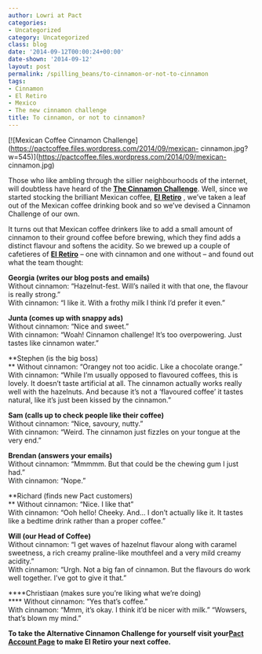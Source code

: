 ```yaml
---
author: Lowri at Pact
categories:
- Uncategorized
category: Uncategorized
class: blog
date: '2014-09-12T00:00:24+00:00'
date-shown: '2014-09-12'
layout: post
permalink: /spilling_beans/to-cinnamon-or-not-to-cinnamon
tags:
- Cinnamon
- El Retiro
- Mexico
- The new cinnamon challenge
title: To cinnamon, or not to cinnamon?
---
```


[![Mexican Coffee Cinnamon
Challenge](https://pactcoffee.files.wordpress.com/2014/09/mexican-
cinnamon.jpg?w=545)](https://pactcoffee.files.wordpress.com/2014/09/mexican-
cinnamon.jpg)

Those who like ambling through the sillier neighbourhoods of the internet,
will doubtless have heard of the **[The Cinnamon
Challenge](https://www.youtube.com/results?search_query=Cinnamon+Challenge)**.
Well, since we started stocking the brilliant Mexican coffee, **[El
Retiro](https://www.pactcoffee.com/coffees?utm_source=pactblog&utm_medium=menu&utm_content=cinnamon)**
, we’ve taken a leaf out of the Mexican coffee drinking book and so we’ve
devised a Cinnamon Challenge of our own.

It turns out that Mexican coffee drinkers like to add a small amount of
cinnamon to their ground coffee before brewing, which they find adds a
distinct flavour and softens the acidity. So we brewed up a couple of
cafetieres of **[El
Retiro](https://www.pactcoffee.com/coffees?utm_source=pactblog&utm_medium=menu&utm_content=cinnamon)**
– one with cinnamon and one without – and found out what the team thought:

**Georgia (writes our blog posts and emails)**  
Without cinnamon: “Hazelnut-fest. Will’s nailed it with that one, the flavour
is really strong.”  
With cinnamon: “I like it. With a frothy milk I think I’d prefer it even.”

**Junta (comes up with snappy ads)**  
Without cinnamon: “Nice and sweet.”  
With cinnamon: “Woah! Cinnamon challenge! It’s too overpowering. Just tastes
like cinnamon water.”

**Stephen (is the big boss)  
** Without cinnamon: “Orangey not too acidic. Like a chocolate orange.”  
With cinnamon: “While I’m usually opposed to flavoured coffees, this is
lovely. It doesn’t taste artificial at all. The cinnamon actually works really
well with the hazelnuts. And because it’s not a ‘flavoured coffee’ it tastes
natural, like it’s just been kissed by the cinnamon.”

**Sam (calls up to check people like their coffee)**  
Without cinnamon: “Nice, savoury, nutty.”  
With cinnamon: “Weird. The cinnamon just fizzles on your tongue at the very
end.”

**Brendan (answers your emails)**  
Without cinnamon: “Mmmmm. But that could be the chewing gum I just had.”  
With cinnamon:  <Shakes head> “Nope.”

**Richard (finds new Pact customers)  
** Without cinnamon: “Nice. I like that”  
With cinnamon: “Ooh hello! Cheeky. And… I don’t actually like it. It tastes
like a bedtime drink rather than a proper coffee.”

**Will (our Head of Coffee)**  
Without cinnamon: “I get waves of hazelnut flavour along with caramel
sweetness, a rich creamy praline-like mouthfeel and a very mild creamy
acidity.”  
With cinnamon: “Urgh. Not a big fan of cinnamon. But the flavours do work well
together. I’ve got to give it that.”

****Christiaan (makes sure you’re liking what we’re doing)  
**** Without cinnamon: “Yes that’s coffee.”  
With cinnamon: “Mmm, it’s okay. I think it’d be nicer with milk.” “Wowsers,
that’s blown my mind.”

**To take the Alternative Cinnamon Challenge for yourself visit your[Pact
Account
Page](https://www.pactcoffee.com/account?utm_source=pactblog&utm_medium=account&utm_content=cinnamon)
to make El Retiro your next coffee.**